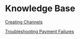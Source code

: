 # Knowledge Base

[Creating Channels](Opening-Channels.md)

[Troubleshooting Payment Failures](Troubleshooting-Payment-Failures.md)